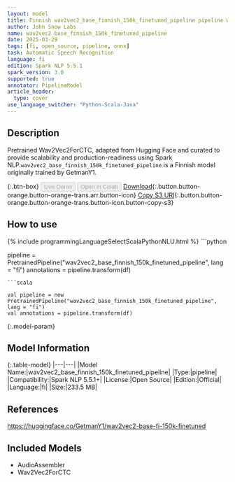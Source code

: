 ```yaml
---
layout: model
title: Finnish wav2vec2_base_finnish_150k_finetuned_pipeline pipeline Wav2Vec2ForCTC from GetmanY1
author: John Snow Labs
name: wav2vec2_base_finnish_150k_finetuned_pipeline
date: 2025-03-29
tags: [fi, open_source, pipeline, onnx]
task: Automatic Speech Recognition
language: fi
edition: Spark NLP 5.5.1
spark_version: 3.0
supported: true
annotator: PipelineModel
article_header:
  type: cover
use_language_switcher: "Python-Scala-Java"
---
```


## Description

Pretrained Wav2Vec2ForCTC, adapted from Hugging Face and curated to provide scalability and production-readiness using Spark NLP.`wav2vec2_base_finnish_150k_finetuned_pipeline` is a Finnish model originally trained by GetmanY1.

{:.btn-box}
<button class="button button-orange" disabled>Live Demo</button>
<button class="button button-orange" disabled>Open in Colab</button>
[Download](https://s3.amazonaws.com/auxdata.johnsnowlabs.com/public/models/wav2vec2_base_finnish_150k_finetuned_pipeline_fi_5.5.1_3.0_1743216995735.zip){:.button.button-orange.button-orange-trans.arr.button-icon}
[Copy S3 URI](s3://auxdata.johnsnowlabs.com/public/models/wav2vec2_base_finnish_150k_finetuned_pipeline_fi_5.5.1_3.0_1743216995735.zip){:.button.button-orange.button-orange-trans.button-icon.button-copy-s3}

## How to use



<div class="tabs-box" markdown="1">
{% include programmingLanguageSelectScalaPythonNLU.html %}
```python

pipeline = PretrainedPipeline("wav2vec2_base_finnish_150k_finetuned_pipeline", lang = "fi")
annotations =  pipeline.transform(df)   

```
```scala

val pipeline = new PretrainedPipeline("wav2vec2_base_finnish_150k_finetuned_pipeline", lang = "fi")
val annotations = pipeline.transform(df)

```
</div>

{:.model-param}
## Model Information

{:.table-model}
|---|---|
|Model Name:|wav2vec2_base_finnish_150k_finetuned_pipeline|
|Type:|pipeline|
|Compatibility:|Spark NLP 5.5.1+|
|License:|Open Source|
|Edition:|Official|
|Language:|fi|
|Size:|233.5 MB|

## References

https://huggingface.co/GetmanY1/wav2vec2-base-fi-150k-finetuned

## Included Models

- AudioAssembler
- Wav2Vec2ForCTC
